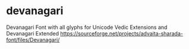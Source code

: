 # devanagari
Devanagari Font with all glyphs for Unicode Vedic Extensions and Devanagari Extended
https://sourceforge.net/projects/advaita-sharada-font/files/Devanagari/
